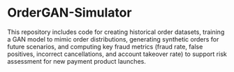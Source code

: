 # OrderGAN-Simulator
This repository includes code for creating historical order datasets, training a GAN model to mimic order distributions, generating synthetic orders for future scenarios, and computing key fraud metrics (fraud rate, false positives, incorrect cancellations, and account takeover rate) to support risk assessment for new payment product launches.
